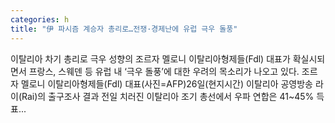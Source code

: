 ```yaml
---
categories: h
title: "伊 파시즘 계승자 총리로…전쟁·경제난에 유럽 극우 돌풍"
---
```

이탈리아 차기 총리로 극우 성향의 조르자 멜로니 이탈리아형제들(Fdl) 대표가 확실시되면서 프랑스, 스웨덴 등 유럽 내 ‘극우 돌풍’에 대한 우려의 목소리가 나오고 있다. 조르자 멜로니 이탈리아형제들(Fdl) 대표(사진=AFP)26일(현지시간) 이탈리아 공영방송 라이(Rai)의 출구조사 결과 전일 치러진 이탈리아 조기 총선에서 우파 연합은 41~45% 득표...